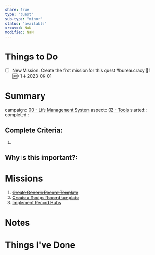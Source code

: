 ```yaml
---
share: true
type: "quest"
sub-type: "minor"
status: "available"
created: NaN 
modified: NaN
---
```

 
 
# Things to Do
- [ ] New Mission: Create the first mission for this quest #bureaucracy 🥄1 🆙+1 ➕ 2023-06-01 
# Summary
campaign:: [00 - Life Management System](../00%20-%20Life%20Management%20System.md)
aspect:: [02 - Tools](./02%20-%20Tools.md)
started:: 
completed::
## Complete Criteria:
1. 

## Why is this important?:

# Missions
1. ~~[Create Generic Record Template](./Create%20Generic%20Record%20Template.md)~~
2. [Create a Recipe Record template](./Create%20a%20Recipe%20Record%20template.md)
3. [Implement Record Hubs](./Implement%20Record%20Hubs.md)


# Notes

# Things I've Done